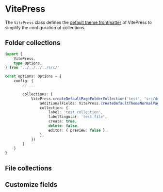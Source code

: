 # VitePress

The `VitePress` class defines the [default theme frontmatter](https://vitepress.dev/reference/frontmatter-config) of VitePress to simplify the configuration of collections.

## Folder collections

```ts
import {
    VitePress,
    type Options,
} from '../../../../src/'

const options: Options = {
    config: {
        // ...

        collections: [
            VitePress.createDefaultPageFolderCollection('test', 'src/demo', {
                additionalFields: VitePress.createDefaultThemeNormalPageFields(),
                collection: {
                    label: 'test collection',
                    labelSingular: 'test file',
                    create: true,
                    delete: false,
                    editor: { preview: false },
                },
            })
        ]
    }
}
```

## File collections

## Customize fields

